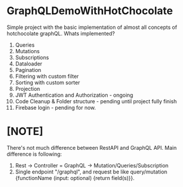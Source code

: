 # GraphQLDemoWithHotChocolate
Simple project with the basic implementation of almost all concepts of hotchocolate graphQL.
Whats implemented?
  1. Queries
  2. Mutations
  3. Subscriptions
  4. Dataloader
  5. Pagination
  6. Filtering with custom filter
  7. Sorting with custom sorter
  8. Projection
  9. JWT Authentication and Authorization - ongoing
  10. Code Cleanup & Folder structure - pending until project fully finish
  11. Firebase login - pending for now.
  
# [NOTE]
There's not much difference between RestAPI and GraphQL API. Main difference is following:
  1. Rest -> Controller = GraphQL -> Mutation/Queries/Subscription
  2. Single endpoint "/graphql", and request be like query/mutation {functionName (input: optional) {return field(s)}}.
